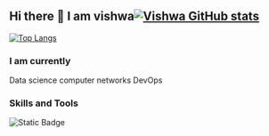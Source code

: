 ## Hi there 👋 I am vishwa[![Vishwa GitHub stats](https://github-readme-stats.vercel.app/api?username=vishwa-10147)](https://github.com/vishwa-10147/github-readme-stats)
[![Top Langs](https://github-readme-stats.vercel.app/api/top-langs/?username=vishwa-10147)](https://github.com/vishwa-10147/github-readme-stats)
### I am currently
 Data science 
 computer networks
 DevOps
### Skills and Tools
 ![Static Badge](https://img.shields.io/badge/javascript-yellow?style=for-the-badge&logo=javascript&logoColor=yellow&logoSize=auto)



